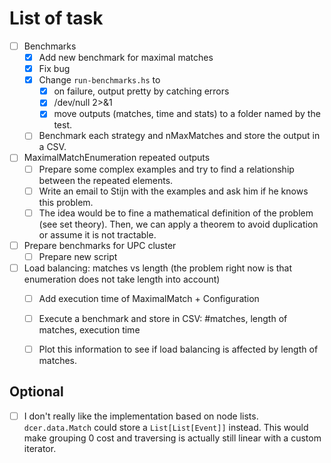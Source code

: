 # List of task

- [ ] Benchmarks
  - [x] Add new benchmark for maximal matches
  - [x] Fix bug
  - [x] Change `run-benchmarks.hs` to 
    - [x] on failure, output pretty by catching errors
    - [x] /dev/null 2>&1
    - [x] move outputs (matches, time and stats) to a folder named by the test.
  - [ ] Benchmark each strategy and nMaxMatches and store the output in a CSV.

- [ ] MaximalMatchEnumeration repeated outputs
  - [ ] Prepare some complex examples and try to find a relationship between the repeated elements.
  - [ ] Write an email to Stijn with the examples and ask him if he knows this problem.
  - [ ] The idea would be to fine a mathematical definition of the problem (see set theory). Then, we can apply a theorem to avoid duplication or assume it is not tractable.

- [ ] Prepare benchmarks for UPC cluster
  - [ ] Prepare new script

- [ ] Load balancing: matches vs length (the problem right now is that enumeration does not take length into account)
  - [ ] Add execution time of MaximalMatch + Configuration
  - [ ] Execute a benchmark and store in CSV: #matches, length of matches, execution time
  - [ ] Plot this information to see if load balancing is affected by length of matches.


## Optional

- [ ] I don't really like the implementation based on node lists. 
`dcer.data.Match` could store a `List[List[Event]]` instead.
This would make grouping 0 cost and traversing is actually still linear with a custom iterator.